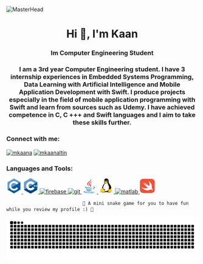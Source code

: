  ![MasterHead](https://raw.githubusercontent.com/anirudhajith/process-wallpaper/master/screenshot.png)

<h1 align="center">Hi 👋, I'm Kaan</h1>
<h3 align="center">Im Computer Engineering Student</h3>
<h3 align="center">I am a 3rd year Computer Engineering student. I have 3 internship experiences in Embedded Systems Programming, Data Learning with Artificial Intelligence and Mobile Application Development with Swift. I produce projects especially in the field of mobile application programming with Swift and learn from sources such as Udemy. I have achieved competence in C, C +++ and Swift languages and I aim to take these skills further.  </h3>
<h3 align="left">Connect with me:</h3>
<p align="left">
<a href="https://linkedin.com/in/mkaana" target="blank"><img align="center" src="https://raw.githubusercontent.com/rahuldkjain/github-profile-readme-generator/master/src/images/icons/Social/linked-in-alt.svg" alt="mkaana" height="30" width="40" /></a>
<a href="https://www.hackerrank.com/mkaanaltin" target="blank"><img align="center" src="https://raw.githubusercontent.com/rahuldkjain/github-profile-readme-generator/master/src/images/icons/Social/hackerrank.svg" alt="mkaanaltin" height="30" width="40" /></a>
</p>

<h3 align="left">Languages and Tools:</h3>
<p align="left"> <a href="https://www.cprogramming.com/" target="_blank" rel="noreferrer"> <img src="https://raw.githubusercontent.com/devicons/devicon/master/icons/c/c-original.svg" alt="c" width="40" height="40"/> </a> <a href="https://www.w3schools.com/cpp/" target="_blank" rel="noreferrer"> <img src="https://raw.githubusercontent.com/devicons/devicon/master/icons/cplusplus/cplusplus-original.svg" alt="cplusplus" width="40" height="40"/> </a> <a href="https://firebase.google.com/" target="_blank" rel="noreferrer"> <img src="https://www.vectorlogo.zone/logos/firebase/firebase-icon.svg" alt="firebase" width="40" height="40"/> </a> <a href="https://git-scm.com/" target="_blank" rel="noreferrer"> <img src="https://www.vectorlogo.zone/logos/git-scm/git-scm-icon.svg" alt="git" width="40" height="40"/> </a> <a href="https://www.java.com" target="_blank" rel="noreferrer"> <img src="https://raw.githubusercontent.com/devicons/devicon/master/icons/java/java-original.svg" alt="java" width="40" height="40"/> </a> <a href="https://www.linux.org/" target="_blank" rel="noreferrer"> <img src="https://raw.githubusercontent.com/devicons/devicon/master/icons/linux/linux-original.svg" alt="linux" width="40" height="40"/> </a> <a href="https://www.mathworks.com/" target="_blank" rel="noreferrer"> <img src="https://upload.wikimedia.org/wikipedia/commons/2/21/Matlab_Logo.png" alt="matlab" width="40" height="40"/> </a> <a href="https://developer.apple.com/swift/" target="_blank" rel="noreferrer"> <img src="https://raw.githubusercontent.com/devicons/devicon/master/icons/swift/swift-original.svg" alt="swift" width="40" height="40"/> </a> </p>




                                🐍 A mini snake game for you to have fun while you review my profile :) 🐍

<picture>
  <source media="(prefers-color-scheme: dark)" srcset="https://raw.githubusercontent.com/MKaaNa/MKaaNa/output/github-contribution-grid-snake-dark.svg">
  <source media="(prefers-color-scheme: light)" srcset="https://raw.githubusercontent.com/MKaaNa/MKaaNa/output/github-contribution-grid-snake.svg">
  <img alt="github contribution grid snake animation" src="https://raw.githubusercontent.com/MKaaNa/MKaaNa/output/github-contribution-grid-snake.svg">
</picture>
